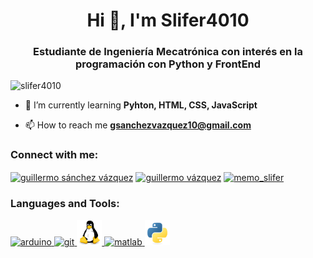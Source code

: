 <h1 align="center">Hi 👋, I'm Slifer4010</h1>
<h3 align="center">Estudiante de Ingeniería Mecatrónica con interés en la programación con Python y FrontEnd</h3>

<p align="left"> <img src="https://komarev.com/ghpvc/?username=slifer4010&label=Profile%20views&color=0e75b6&style=flat" alt="slifer4010" /> </p>

- 🌱 I’m currently learning **Pyhton, HTML, CSS, JavaScript**

- 📫 How to reach me **gsanchezvazquez10@gmail.com**

<h3 align="left">Connect with me:</h3>
<p align="left">
<a href="https://www.linkedin.com/in/sanchezvazquezguillermo/" target="blank"><img align="center" src="https://raw.githubusercontent.com/rahuldkjain/github-profile-readme-generator/master/src/images/icons/Social/linked-in-alt.svg" alt="guillermo sánchez vázquez" height="30" width="40" /></a>
<a href="https://www.facebook.com/profile.php?id=100088567210497" target="blank"><img align="center" src="https://raw.githubusercontent.com/rahuldkjain/github-profile-readme-generator/master/src/images/icons/Social/facebook.svg" alt="guillermo vázquez" height="30" width="40" /></a>
<a href="https://instagram.com/memo_slifer" target="blank"><img align="center" src="https://raw.githubusercontent.com/rahuldkjain/github-profile-readme-generator/master/src/images/icons/Social/instagram.svg" alt="memo_slifer" height="30" width="40" /></a>
</p>

<h3 align="left">Languages and Tools:</h3>
<p align="left"> <a href="https://www.arduino.cc/" target="_blank" rel="noreferrer"> <img src="https://cdn.worldvectorlogo.com/logos/arduino-1.svg" alt="arduino" width="40" height="40"/> </a><a href="https://git-scm.com/" target="_blank" rel="noreferrer"> <img src="https://www.vectorlogo.zone/logos/git-scm/git-scm-icon.svg" alt="git" width="40" height="40"/> </a> <a href="https://www.linux.org/" target="_blank" rel="noreferrer"> <img src="https://raw.githubusercontent.com/devicons/devicon/master/icons/linux/linux-original.svg" alt="linux" width="40" height="40"/> </a> <a href="https://www.mathworks.com/" target="_blank" rel="noreferrer"> <img src="https://upload.wikimedia.org/wikipedia/commons/2/21/Matlab_Logo.png" alt="matlab" width="40" height="40"/> </a> <a href="https://www.python.org" target="_blank" rel="noreferrer"> <img src="https://raw.githubusercontent.com/devicons/devicon/master/icons/python/python-original.svg" alt="python" width="40" height="40"/> </a> </p>

